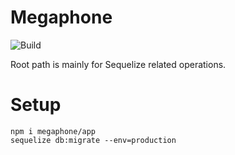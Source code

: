 # Megaphone
![Build](https://circleci.com/gh/jkrclaro/megaphone.svg?style=shield&circle-token=:circle-token)

Root path is mainly for Sequelize related operations.

# Setup
```
npm i megaphone/app
sequelize db:migrate --env=production
```
